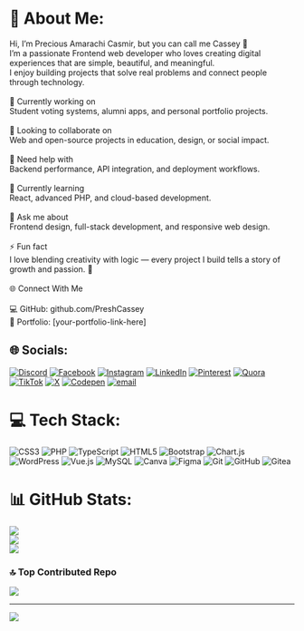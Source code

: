 # 💫 About Me:
Hi, I’m Precious Amarachi Casmir, but you can call me Cassey 🌿<br>I’m a passionate Frontend web developer who loves creating digital experiences that are simple, beautiful, and meaningful.<br>I enjoy building projects that solve real problems and connect people through technology.<br><br>🔭 Currently working on<br>Student voting systems, alumni apps, and personal portfolio projects.<br><br>👯 Looking to collaborate on<br>Web and open-source projects in education, design, or social impact.<br><br>🤝 Need help with<br>Backend performance, API integration, and deployment workflows.<br><br>🌱 Currently learning<br>React, advanced PHP, and cloud-based development.<br><br>💬 Ask me about<br>Frontend design, full-stack development, and responsive web design.<br><br>⚡ Fun fact<br>I love blending creativity with logic — every project I build tells a story of growth and passion. 🌸<br><br>🌐 Connect With Me<br><br>💻 GitHub: github.com/PreshCassey
<br>🌸 Portfolio: [your-portfolio-link-here]


## 🌐 Socials:
[![Discord](https://img.shields.io/badge/Discord-%237289DA.svg?logo=discord&logoColor=white)](https://discord.gg/cassey_p) [![Facebook](https://img.shields.io/badge/Facebook-%231877F2.svg?logo=Facebook&logoColor=white)](https://facebook.com/preshcassey) [![Instagram](https://img.shields.io/badge/Instagram-%23E4405F.svg?logo=Instagram&logoColor=white)](https://instagram.com/cassey.presh) [![LinkedIn](https://img.shields.io/badge/LinkedIn-%230077B5.svg?logo=linkedin&logoColor=white)](https://linkedin.com/in/Precious-casmir) [![Pinterest](https://img.shields.io/badge/Pinterest-%23E60023.svg?logo=Pinterest&logoColor=white)](https://pinterest.com/preciouscasmir04/) [![Quora](https://img.shields.io/badge/Quora-%23B92B27.svg?logo=Quora&logoColor=white)](https://quora.com/profile/PRECIOUS-CASMIR) [![TikTok](https://img.shields.io/badge/TikTok-%23000000.svg?logo=TikTok&logoColor=white)](https://tiktok.com/@preshcassey) [![X](https://img.shields.io/badge/X-black.svg?logo=X&logoColor=white)](https://x.com/_casseyp) [![Codepen](https://img.shields.io/badge/Codepen-000000?logo=codepen&logoColor=white)](https://codepen.io/@cassey) [![email](https://img.shields.io/badge/Email-D14836?logo=gmail&logoColor=white)](mailto:preciouscasmir04@gmail.com) 

# 💻 Tech Stack:
![CSS3](https://img.shields.io/badge/css3-%231572B6.svg?style=for-the-badge&logo=css3&logoColor=white) ![PHP](https://img.shields.io/badge/php-%23777BB4.svg?style=for-the-badge&logo=php&logoColor=white) ![TypeScript](https://img.shields.io/badge/typescript-%23007ACC.svg?style=for-the-badge&logo=typescript&logoColor=white) ![HTML5](https://img.shields.io/badge/html5-%23E34F26.svg?style=for-the-badge&logo=html5&logoColor=white) ![Bootstrap](https://img.shields.io/badge/bootstrap-%238511FA.svg?style=for-the-badge&logo=bootstrap&logoColor=white) ![Chart.js](https://img.shields.io/badge/chart.js-F5788D.svg?style=for-the-badge&logo=chart.js&logoColor=white) ![WordPress](https://img.shields.io/badge/WordPress-%23117AC9.svg?style=for-the-badge&logo=WordPress&logoColor=white) ![Vue.js](https://img.shields.io/badge/vue.js-%2335495e.svg?style=for-the-badge&logo=vuedotjs&logoColor=%234FC08D) ![MySQL](https://img.shields.io/badge/mysql-4479A1.svg?style=for-the-badge&logo=mysql&logoColor=white) ![Canva](https://img.shields.io/badge/Canva-%2300C4CC.svg?style=for-the-badge&logo=Canva&logoColor=white) ![Figma](https://img.shields.io/badge/figma-%23F24E1E.svg?style=for-the-badge&logo=figma&logoColor=white) ![Git](https://img.shields.io/badge/git-%23F05033.svg?style=for-the-badge&logo=git&logoColor=white) ![GitHub](https://img.shields.io/badge/github-%23121011.svg?style=for-the-badge&logo=github&logoColor=white) ![Gitea](https://img.shields.io/badge/Gitea-34495E?style=for-the-badge&logo=gitea&logoColor=5D9425)
# 📊 GitHub Stats:
![](https://github-readme-stats.vercel.app/api?username=PRESHCASSEY&theme=dark&hide_border=false&include_all_commits=false&count_private=false)<br/>
![](https://nirzak-streak-stats.vercel.app/?user=PRESHCASSEY&theme=dark&hide_border=false)<br/>
![](https://github-readme-stats.vercel.app/api/top-langs/?username=PRESHCASSEY&theme=dark&hide_border=false&include_all_commits=false&count_private=false&layout=compact)

### 🔝 Top Contributed Repo
![](https://github-contributor-stats.vercel.app/api?username=PRESHCASSEY&limit=5&theme=dark&combine_all_yearly_contributions=true)

---
[![](https://visitcount.itsvg.in/api?id=PRESHCASSEY&icon=0&color=0)](https://visitcount.itsvg.in)

<!-- Proudly created with GPRM ( https://gprm.itsvg.in ) -->
<!---
PreshCassey/PreshCassey is a ✨ special ✨ repository because its `README.md` (this file) appears on your GitHub profile.
You can click the Preview link to take a look at your changes.
--->
